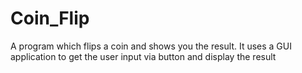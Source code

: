 # Coin_Flip
A program which flips a coin and shows you the result. It uses a GUI application to get the user input via button and display the result

